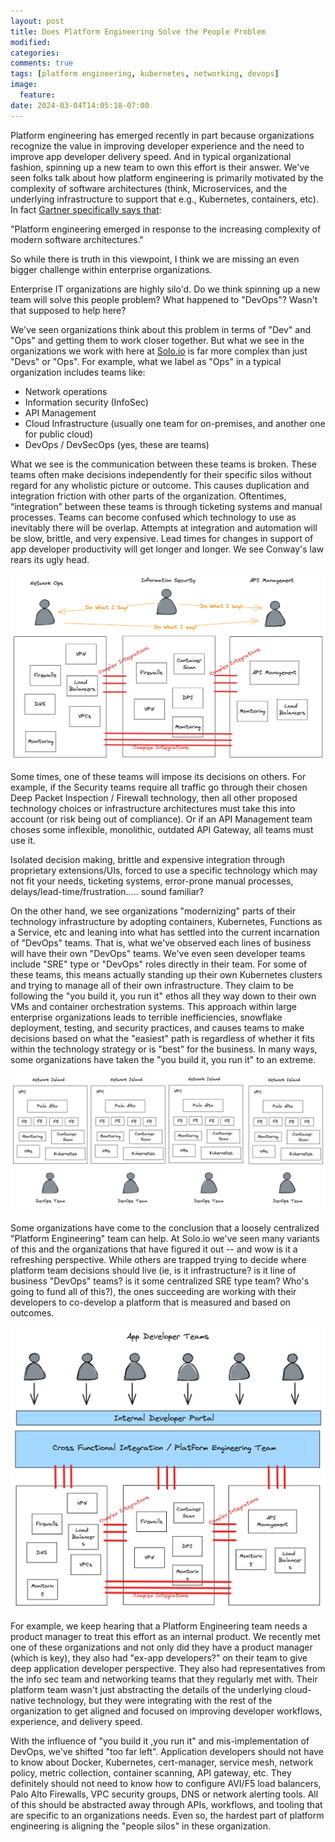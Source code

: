 ```yaml
---
layout: post
title: Does Platform Engineering Solve the People Problem
modified:
categories: 
comments: true
tags: [platform engineering, kubernetes, networking, devops]
image:
  feature:
date: 2024-03-04T14:05:18-07:00
---
```



Platform engineering has emerged recently in part because organizations recognize the value in improving developer experience and the need to improve app developer delivery speed. And in typical organizational fashion, spinning up a new team to own this effort is their answer. We've seen folks talk about how platform engineering is primarily motivated by the complexity of software architectures (think, Microservices, and the underlying infrastructure to support that e.g., Kubernetes, containers, etc). In fact [Gartner specifically says that](https://www.gartner.com/en/articles/what-is-platform-engineering):

"Platform engineering emerged in response to the increasing complexity of modern software architectures."

So while there is truth in this viewpoint, I think we are missing an even bigger challenge within enterprise organizations.

Enterprise IT organizations are highly silo'd. Do we think spinning up a new team will solve this people problem? What happened to "DevOps"? Wasn't that supposed to help here?

We've seen organizations think about this problem in terms of "Dev" and "Ops" and getting them to work closer together. But what we see in the organizations we work with here at [Solo.io](https://solo.io) is far more complex than just "Devs" or "Ops". For example, what we label as "Ops" in a typical organization includes teams like:

- Network operations
- Information security (InfoSec)
- API Management 
- Cloud Infrastructure (usually one team for on-premises, and another one for public cloud)
- DevOps / DevSecOps (yes, these are teams)

What we see is the communication between these teams is broken. These teams often make decisions independently for their specific silos without regard for any wholistic picture or outcome. This causes duplication and integration friction with other parts of the organization. Oftentimes, “integration” between these teams is through ticketing systems and manual processes. Teams can become confused which technology to use as inevitably there will be overlap. Attempts at integration and automation will be slow, brittle, and very expensive. Lead times for changes in support of app developer productivity will get longer and longer. We see Conway's law rears its ugly head.

![](/images/plat-eng-people/complex-org-silos.png)

Some times, one of these teams will impose its decisions on others. For example, if the Security teams require all traffic go through their chosen Deep Packet Inspection / Firewall technology, then all other proposed technology choices or infrastructure architectures must take this into account (or risk being out of compliance). Or if an API Management team choses some inflexible, monolithic, outdated API Gateway, all teams must use it.

Isolated decision making, brittle and expensive integration through proprietary extensions/UIs, forced to use a specific technology which may not fit your needs, ticketing systems, error-prone manual processes, delays/lead-time/frustration..... sound familiar?

On the other hand, we see organizations "modernizing" parts of their technology infrastructure by adopting containers, Kubernetes, Functions as a Service, etc and leaning into what has settled into the current incarnation of "DevOps" teams. That is, what we've observed each lines of business will have their own "DevOps" teams. We've even seen developer teams include "SRE" type or "DevOps" roles directly in their team. For some of these teams, this means actually standing up their own Kubernetes clusters and trying to manage all of their own infrastructure. They claim to be following the "you build it, you run it" ethos all they way down to their own VMs and container orchestration systems. This approach within large enterprise organizations leads to terrible inefficiencies, snowflake deployment, testing, and security practices, and causes teams to make decisions based on what the "easiest" path is regardless of whether it fits within the technology strategy or is "best" for the business. In many ways, some organizations have taken the "you build it, you run it" to an extreme. 

![](/images/plat-eng-people/network-islands.png)

Some organizations have come to the conclusion that a loosely centralized "Platform Engineering" team can help. At Solo.io we've seen many variants of this and the organizations that have figured it out -- and wow is it a refreshing perspective. While others are trapped trying to decide where platform team decisions should live (ie, is it infrastructure? is it line of business "DevOps" teams? is it some centralized SRE type team? Who's going to fund all of this?), the ones succeeding are working with their developers to co-develop a platform that is measured and based on outcomes. 

![](/images/plat-eng-people/platform-engineering-abstraction.png)

For example, we keep hearing that a Platform Engineering team needs a product manager to treat this effort as an internal product. We recently met one of these organizations and not only did they have a product manager (which is key), they also had "ex-app developers?" on their team to give deep application developer perspective. They also had representatives from the info sec team and networking teams that they regularly met with. Their platform team wasn't just abstracting the details of the underlying cloud-native technology, but they were integrating with the rest of the organization to get aligned and focused on improving developer workflows, experience, and delivery speed.

With the influence of "you build it ,you run it" and mis-implementation of DevOps, we've shifted "too far left". Application developers should not have to know about Docker, Kubernetes, cert-manager, service mesh, network policy, metric collection, container scanning, API gateway, etc. They definitely should not need to know how to configure AVI/F5 load balancers, Palo Alto Firewalls, VPC security groups, DNS or network alerting tools. All of this should be abstracted away through APIs, workflows, and tooling that are specific to an organizations needs. Even so, the hardest part of platform engineering is aligning the "people silos" in these organization. 